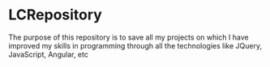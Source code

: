 # LCRepository
The purpose of this repository is to save all my projects on which  I  have improved my skills in programming through all the technologies like JQuery, JavaScript, Angular, etc
